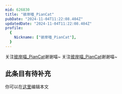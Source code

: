 ```yaml
---
mid: 626830
title: "彼岸喵_PianCat"
pubDate: "2024-11-04T11:22:08.404Z"
updatedDate: "2024-11-04T11:22:08.404Z"
profile:
  {
    Nickname: ["彼岸喵_PianCat"],
  }
---
```


关注[彼岸喵_PianCat](https://space.bilibili.com/626830)谢谢喵~ 关注[彼岸喵_PianCat](https://space.bilibili.com/626830)谢谢喵~

## 此条目有待补充
你可以在[这里](https://github.com/Yuhanawa/VTuber.ICU-Content/edit/master/v/彼岸喵_PianCat/index.md)编辑本文
